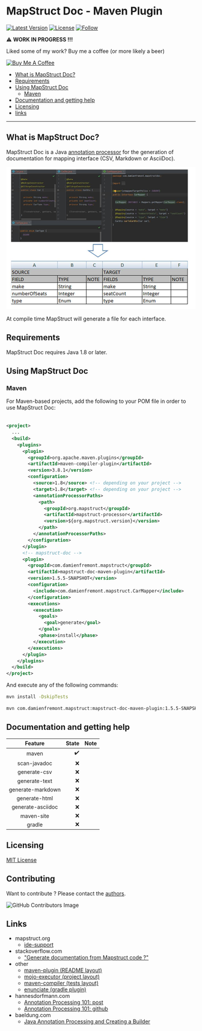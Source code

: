 # MapStruct Doc - Maven Plugin

[![Latest Version](https://img.shields.io/badge/Latest%20Version-1.5.5-orange.svg)](https://search.maven.org/search?q=g:org.mapstruct%20AND%20v:1.*.Final)
[![License](https://img.shields.io/badge/License-MIT-yellowgreen.svg)](https://github.com/mapstruct/mapstruct/blob/main/LICENSE.txt)
[![Follow](https://img.shields.io/twitter/follow/Damien_Fremont?style=social&logo=X)](https://twitter.com/intent/follow?screen_name=Damien_Fremont)

:warning: **WORK IN PROGRESS !!!**

Liked some of my work? Buy me a coffee (or more likely a beer)

<a href="https://www.buymeacoffee.com/damienfremont" target="_blank"><img src="https://bmc-cdn.nyc3.digitaloceanspaces.com/BMC-button-images/custom_images/orange_img.png" alt="Buy Me A Coffee" style="height: auto !important;width: auto !important;" ></a>

* [What is MapStruct Doc?](#what-is-mapstruct-doc)
* [Requirements](#requirements)
* [Using MapStruct Doc](#using-mapstruct-doc)
    * [Maven](#maven)
* [Documentation and getting help](#documentation-and-getting-help)
* [Licensing](#licensing)
* [links](#links)

---

## What is MapStruct Doc?

MapStruct Doc is a
Java [annotation processor](https://docs.oracle.com/javase/6/docs/technotes/guides/apt/index.html)
for the generation of documentation for mapping interface (CSV, Markdown or
AsciiDoc).

![alt text](documentation/diagrams.jpg)

At compile time MapStruct will generate a file for each interface.

## Requirements

MapStruct Doc requires Java 1.8 or later.

## Using MapStruct Doc

### Maven

For Maven-based projects, add the following to your POM file in order to use
MapStruct Doc:

```xml

<project>
  ...
  <build>
    <plugins>
      <plugin>
        <groupId>org.apache.maven.plugins</groupId>
        <artifactId>maven-compiler-plugin</artifactId>
        <version>3.8.1</version>
        <configuration>
          <source>1.8</source> <!-- depending on your project -->
          <target>1.8</target> <!-- depending on your project -->
          <annotationProcessorPaths>
            <path>
              <groupId>org.mapstruct</groupId>
              <artifactId>mapstruct-processor</artifactId>
              <version>${org.mapstruct.version}</version>
            </path>
          </annotationProcessorPaths>
        </configuration>
      </plugin>
      <!-- mapstruct-doc -->
      <plugin>
        <groupId>com.damienfremont.mapstruct</groupId>
        <artifactId>mapstruct-doc-maven-plugin</artifactId>
        <version>1.5.5-SNAPSHOT</version>
        <configuration>
          <include>com.damienfremont.mapstruct.CarMapper</include>
        </configuration>
        <executions>
          <execution>
            <goals>
              <goal>generate</goal>
            </goals>
            <phase>install</phase>
          </execution>
        </executions>
      </plugin>
    </plugins>
  </build>
</project>
```

And execute any of the following commands:

```bash
mvn install -DskipTests
```

```bash
mvn com.damienfremont.mapstruct:mapstruct-doc-maven-plugin:1.5.5-SNAPSHOT:generate
```

## Documentation and getting help

|      Feature       | State | Note |
|:------------------:|------:|-----:|
| maven              |   :heavy_check_mark: |      |
| scan-javadoc       |   :x: |      |
| generate-csv       |   :x: |      |
| generate-text      |   :x: |      |
| generate-markdown  |   :x: |      |
| generate-html      |   :x: |      |
| generate-asciidoc  |   :x: |      |
| maven-site         |   :x: |      |
| gradle             |   :x: |      |

## Licensing

[MIT License](https://opensource.org/license/mit/)

## Contributing

Want to contribute ? Please contact
the [authors](mailto:damien.fremont@gmail.com).

![GitHub Contributors Image](https://contrib.rocks/image?repo=DamienFremont/mapstruct-doc-plugin)

## Links

- mapstruct.org
    - [ide-support](https://mapstruct.org/documentation/ide-support/)
- stackoverflow.com
    - ["Generate documentation from Mapstruct code ?"](https://stackoverflow.com/questions/74796733/generate-documentation-from-mapstruct-code)
- other
    - [maven-plugin (README layout)](https://docs.spring.io/spring-boot/docs/current/maven-plugin/reference/htmlsingle/)
    - [mojo-executor (project layout)](https://github.com/mojo-executor/mojo-executor)
    - [maven-compiler (tests layout)](https://github.com/apache/maven-compiler-plugin)
    - [enunciate (gradle plugin)](https://github.com/stoicflame/enunciate-gradle)
- hannesdorfmann.com
    - [Annotation Processing 101: post](http://hannesdorfmann.com/annotation-processing/annotationprocessing101/)
    - [Annotation Processing 101: github](https://github.com/sockeqwe/annotationprocessing101)
- baeldung.com
    - [Java Annotation Processing and Creating a Builder](https://www.baeldung.com/java-annotation-processing-builder)
